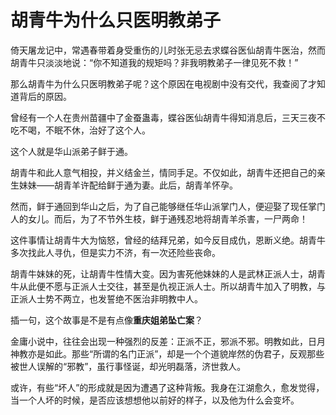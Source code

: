 # 胡青牛为什么只医明教弟子

倚天屠龙记中，常遇春带着身受重伤的儿时张无忌去求蝶谷医仙胡青牛医治，然而胡青牛只淡淡地说：“你不知道我的规矩吗？非我明教弟子一律见死不救！”

那么胡青牛为什么只医明教弟子呢？这个原因在电视剧中没有交代，我查阅了才知道背后的原因。

曾经有一个人在贵州苗疆中了金蚕蛊毒，蝶谷医仙胡青牛得知消息后，三天三夜不吃不喝，不眠不休，治好了这个人。

这个人就是华山派弟子鲜于通。

胡青牛和此人意气相投，并义结金兰，情同手足。不仅如此，胡青牛还把自己的亲生妹妹——胡青羊许配给鲜于通为妻。此后，胡青羊怀孕。

然而，鲜于通回到华山之后，为了自己能够继任华山派掌门人，便迎娶了现任掌门人的女儿。而后，为了不节外生枝，鲜于通残忍地将胡青羊杀害，一尸两命！

这件事情让胡青牛大为恼怒，曾经的结拜兄弟，如今反目成仇，恩断义绝。胡青牛多次找此人寻仇，但是实力不济，有一次还险些丧命。

胡青牛妹妹的死，让胡青牛性情大变。因为害死他妹妹的人是武林正派人士，胡青牛从此便不愿与正派人士交往，甚至是仇视正派人士。所以胡青牛加入了明教，与正派人士势不两立，也发誓绝不医治非明教中人。

插一句，这个故事是不是有点像**重庆姐弟坠亡案**？

金庸小说中，往往会出现一种强烈的反差：正派不正，邪派不邪。明教如此，日月神教亦是如此。那些“所谓的名门正派”，却是一个个道貌岸然的伪君子，反观那些被世人误解的“邪教”，虽行事怪诞，却光明磊落，济世救人。

或许，有些“坏人”的形成就是因为遭遇了这种背叛。我身在江湖愈久，愈发觉得，当一个人坏的时候，是否应该想想他以前好的样子，以及他为什么会变坏。
